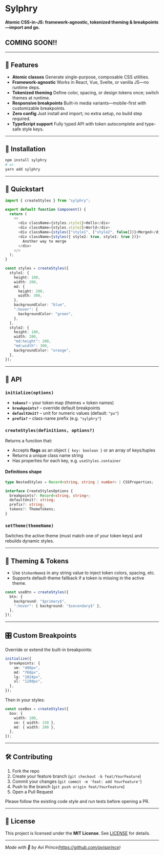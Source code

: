 # Sylphry

**Atomic CSS-in-JS: framework-agnostic, tokenized theming & breakpoints—import and go.**

## COMING SOON!!

---

## 🎯 Features

- **Atomic classes**
  Generate single-purpose, composable CSS utilities.
- **Framework-agnostic**
  Works in React, Vue, Svelte, or vanilla JS—no runtime deps.
- **Tokenized theming**
  Define color, spacing, or design tokens once; switch themes at runtime.
- **Responsive breakpoints**
  Built-in media variants—mobile-first with customizable breakpoints.
- **Zero config**
  Just install and import; no extra setup, no build step required.
- **TypeScript support**
  Fully typed API with token autocomplete and type-safe style keys.

---

## 🚀 Installation

```bash
npm install sylphry
# or
yarn add sylphry
```

---

## 🔧 Quickstart

```ts
import { createStyles } from "sylphry";

export default function Component() {
  return (
    <>
      <div className={styles.style1}>Hello</div>
      <div className={styles.style2}>World</div>
      <div className={styles(["style1", ["style2", false]])}>Merged</div>
      <div className={styles({ style2: true, style1: true })}>
        Another way to merge
      </div>
    </>
  );
}

const styles = createStyles({
  style1: {
    height: 100,
    width: 200,
    md: {
      height: 200,
      width: 300,
    },
    backgroundColor: "blue",
    ":hover": {
      backgroundColor: "green",
    },
  },
  style2: {
    height: 100,
    width: 200,
    "md:height": 200,
    "md:width": 300,
    backgroundColor: "orange",
  },
});
```

---

## 📖 API

### `initialize(options)`

- **`tokens?`** – your token map (themes × token names)
- **`breakpoints?`** – override default breakpoints
- **`defaultUnit?`** – unit for numeric values (default: `"px"`)
- **`prefix?`** – class-name prefix (e.g. `"sylphry"`)

### `createStyles(definitions, options?)`

Returns a function that:

- Accepts **flags** as an object `{ key: boolean }` or an array of keys/tuples
- Returns a unique class name string
- Has properties for each key, e.g. `useStyles.container`

#### Definitions shape

```ts
type NestedStyles = Record<string, string | number> | CSSProperties;

interface CreateStylesOptions {
  breakpoints?: Record<string, string>;
  defaultUnit?: string;
  prefix?: string;
  tokens?: ThemeTokens;
}
```

### `setTheme(themeName)`

Switches the active theme (must match one of your token keys) and rebuilds dynamic styles.

---

## 🔄 Theming & Tokens

- Use `$tokenName$` in any string value to inject token colors, spacing, etc.
- Supports default-theme fallback if a token is missing in the active theme.

```ts
const useBtn = createStyles({
  btn: {
    background: "$primary$",
    ":hover": { background: "$secondary$" },
  },
});
```

---

## 🎛 Custom Breakpoints

Override or extend the built-in breakpoints:

```ts
initialize({
  breakpoints: {
    sm: "480px",
    md: "768px",
    lg: "1024px",
    xl: "1280px",
  },
});
```

Then in your styles:

```ts
const useBox = createStyles({
  box: {
    width: 100,
    sm: { width: 150 },
    md: { width: 200 },
  },
});
```

---

## 🛠️ Contributing

1. Fork the repo
2. Create your feature branch (`git checkout -b feat/YourFeature`)
3. Commit your changes (`git commit -m 'feat: add YourFeature'`)
4. Push to the branch (`git push origin feat/YourFeature`)
5. Open a Pull Request

Please follow the existing code style and run tests before opening a PR.

---

## 📄 License

This project is licensed under the **MIT License**. See [LICENSE](./LICENSE) for details.

---

_Made with 💨 by Avi Prince(https://github.com/avisprince)_
